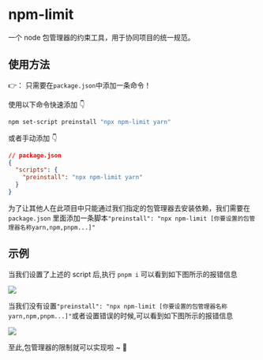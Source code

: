 # npm-limit

一个 node 包管理器的约束工具，用于协同项目的统一规范。

## 使用方法

👉： 只需要在`package.json`中添加一条命令！

使用以下命令快速添加 👇

```sh
npm set-script preinstall "npx npm-limit yarn"
```

或者手动添加 👇

```json
// package.json
{
  "scripts": {
    "preinstall": "npx npm-limit yarn"
  }
}
```

为了让其他人在此项目中只能通过我们指定的包管理器去安装依赖，我们需要在 `package.json` 里面添加一条脚本`"preinstall": "npx npm-limit [你要设置的包管理器名称yarn,npm,pnpm...]"`

## 示例

当我们设置了上述的 script 后,执行 `pnpm i` 可以看到如下图所示的报错信息

![](https://gitee.com/wangrongding/image-house/raw/master/images/202202211343554.png)

当我们没有设置`"preinstall": "npx npm-limit [你要设置的包管理器名称yarn,npm,pnpm...]"`或者设置错误的时候,可以看到如下图所示的报错信息

![](https://gitee.com/wangrongding/image-house/raw/master/images/202202211642694.png)

至此,包管理器的限制就可以实现啦 ~ 🥰
